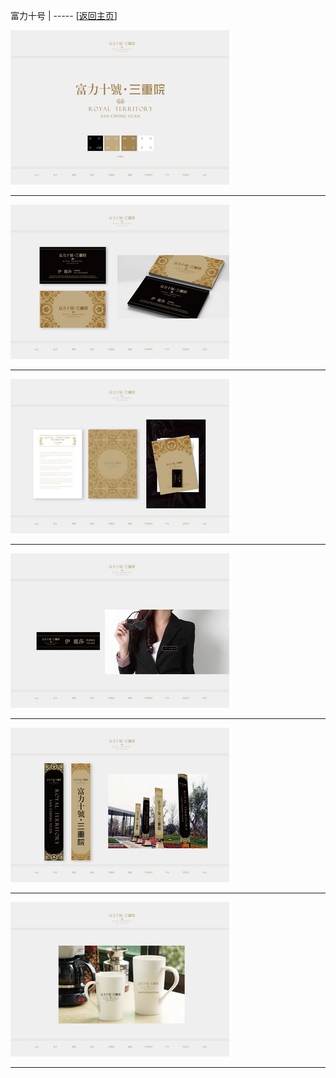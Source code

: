 
富力十号   | ----- [[返回主页](mainMd.md)]

[![](../02_ad/富力十号/s_fuli_01.jpg)](../02_ad/富力十号/fuli_01.jpg)

 --- 

[![](../02_ad/富力十号/s_fuli_02.jpg)](../02_ad/富力十号/fuli_02.jpg)

 --- 

[![](../02_ad/富力十号/s_fuli_03.jpg)](../02_ad/富力十号/fuli_03.jpg)

 --- 

[![](../02_ad/富力十号/s_fuli_04.jpg)](../02_ad/富力十号/fuli_04.jpg)

 --- 

[![](../02_ad/富力十号/s_fuli_05.jpg)](../02_ad/富力十号/fuli_05.jpg)

 --- 

[![](../02_ad/富力十号/s_fuli_06.jpg)](../02_ad/富力十号/fuli_06.jpg)

 --- 
